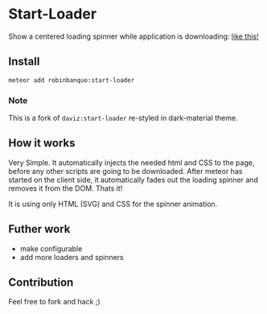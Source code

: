# Start-Loader
 Show a centered loading spinner while application is downloading: <a href="https://codepen.io/Daviz/full/JJQodN/" target="_blank">like this!</a>
 
## Install

`meteor add robinbanquo:start-loader`

### Note

This is a fork of `daviz:start-loader` re-styled in dark-material theme.

## How it works

Very Simple. It automatically injects the needed html and CSS to the page, before any other scripts are going to be downloaded.
After meteor has started on the client side, it automatically fades out the loading spinner and removes it from the DOM. Thats it!

It is using only HTML (SVG) and CSS for the spinner animation.

## Futher work

- make configurable
- add more loaders and spinners

## Contribution

Feel free to fork and hack ;)
